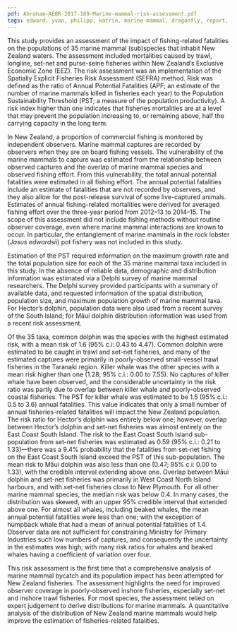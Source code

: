 ```yaml
---
pdf: Abraham-AEBR-2017-189-Marine-mammal-risk-assessment.pdf 
tags: edward, yvan, philipp, katrin, marine-mammal, dragonfly, report, bayesian
---
```

This study provides an assessment of the impact of fishing-related fatalities on
the populations of 35 marine mammal (sub)species that inhabit New Zealand
waters. The assessment included mortalities caused by trawl, longline, set-net
and purse-seine fisheries within New Zealand’s Exclusive Economic Zone (EEZ).
The risk assessment was an implementation of the Spatially Explicit Fisheries
Risk Assessment (SEFRA) method. Risk was defined as the ratio of Annual
Potential Fatalities (APF; an estimate of the number of marine mammals killed in
fisheries each year) to the Population Sustainability Threshold (PST; a measure
of the population productivity). A risk index higher than one indicates that
fisheries mortalities are at a level that may prevent the population increasing
to, or remaining above, half the carrying capacity in the long term.

In New Zealand, a proportion of commercial fishing is monitored by independent
observers. Marine mammal captures are recorded by observers when they are on
board fishing vessels. The vulnerability of the marine mammals to capture was
estimated from the relationship between observed captures and the overlap of
marine mammal species and observed fishing effort. From this vulnerability, the
total annual potential fatalities were estimated in all fishing effort. The
annual potential fatalities include an estimate of fatalities that are not
recorded by observers, and they also allow for the post-release survival of some
live-captured animals. Estimates of annual fishing-related mortalities were
derived for averaged fishing effort over the three-year period from 2012–13 to
2014–15. The scope of this assessment did not include fishing methods without
routine observer coverage, even where marine mammal interactions are known to
occur. In particular, the entanglement of marine mammals in the rock lobster
(*Jasus edwardsii*) pot fishery was not included in this study.

Estimation of the PST required information on the maximum growth rate and the
total population size for each of the 35 marine mammal taxa included in this
study. In the absence of reliable data, demographic and distribution information
was estimated via a Delphi survey of marine mammal researchers. The Delphi
survey provided participants with a summary of available data, and requested
information of the spatial distribution, population size, and maximum population
growth of marine mammal taxa. For Hector’s dolphin, population data were also
used from a recent survey of the South Island; for Māui dolphin distribution
information was used from a recent risk assessment.

Of the 35 taxa, common dolphin was the species with the highest estimated risk,
with a mean risk of 1.6 (95% c.i: 0.43 to 4.47). Common dolphin were estimated
to be caught in trawl and set-net fisheries, and many of the estimated captures
were primarily in poorly-observed small-vessel trawl fisheries in the Taranaki
region. Killer whale was the other species with a mean risk higher than one
(1.28; 95% c.i.: 0.00 to 7.55). No captures of killer whale have been observed,
and the considerable uncertainty in the risk ratio was partly due to overlap
between killer whale and poorly-observed coastal fisheries. The PST for killer
whale was estimated to be 1.5 (95% c.i.: 0.5 to 3.6) annual fatalities. This
value indicates that only a small number of annual fisheries-related fatalities
will impact the New Zealand population. The risk ratio for Hector’s dolphin was
entirely below one; however, overlap between Hector’s dolphin and set-net
fisheries was almost entirely on the East Coast South Island. The risk to the
East Coast South Island sub-population from set-net fisheries was estimated as
0.59 (95% c.i.: 0.21 to 1.33)—there was a 9.4% probability that the fatalities
from set-net fishing on the East Coast South Island exceed the PST of this
sub-population. The mean risk to Māui dolphin was also less than one (0.47; 95%
c.i: 0.00 to 1.33), with the credible interval extending above one. Overlap
between Māui dolphin and set-net fisheries was primarily in West Coast North
Island harbours, and with set-net fisheries close to New Plymouth. For all other
marine mammal species, the median risk was below 0.4. In many cases, the
distribution was skewed, with an upper 95% credible interval that extended above
one. For almost all whales, including beaked whales, the mean annual potential
fatalities were less than one; with the exception of humpback whale that had a
mean of annual potential fatalities of 1.4. Observer data are not sufficient for
constraining Ministry for Primary Industries such low numbers of captures, and
consequently the uncertainty in the estimates was high, with many risk ratios
for whales and beaked whales having a coefficient of variation over four.

This risk assessment is the first time that a comprehensive analysis of marine
mammal bycatch and its population impact has been attempted for New Zealand
fisheries. The assessment highlights the need for improved observer coverage in
poorly-observed inshore fisheries, especially set-net and inshore trawl
fisheries. For most species, the assessment relied on expert judgement to derive
distributions for marine mammals. A quantitative analysis of the distribution of
New Zealand marine mammals would help improve the estimation of
fisheries-related fatalities.
